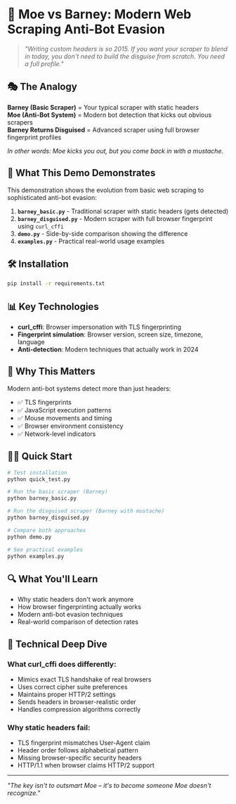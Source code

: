 # 🍺 Moe vs Barney: Modern Web Scraping Anti-Bot Evasion

> *"Writing custom headers is so 2015. If you want your scraper to blend in today, you don't need to build the disguise from scratch. You need a full profile."*

## 🎭 The Analogy

**Barney (Basic Scraper)** = Your typical scraper with static headers  
**Moe (Anti-Bot System)** = Modern bot detection that kicks out obvious scrapers  
**Barney Returns Disguised** = Advanced scraper using full browser fingerprint profiles  

*In other words: Moe kicks you out, but you come back in with a mustache.*

## 🚀 What This Demo Demonstrates

This demonstration shows the evolution from basic web scraping to sophisticated anti-bot evasion:

1. **`barney_basic.py`** - Traditional scraper with static headers (gets detected)
2. **`barney_disguised.py`** - Modern scraper with full browser fingerprint using `curl_cffi`
3. **`demo.py`** - Side-by-side comparison showing the difference
4. **`examples.py`** - Practical real-world usage examples

## 🛠️ Installation

```bash
pip install -r requirements.txt
```

## 📊 Key Technologies

- **curl_cffi**: Browser impersonation with TLS fingerprinting
- **Fingerprint simulation**: Browser version, screen size, timezone, language
- **Anti-detection**: Modern techniques that actually work in 2024

## 🎯 Why This Matters

Modern anti-bot systems detect more than just headers:
- ✅ TLS fingerprints
- ✅ JavaScript execution patterns  
- ✅ Mouse movements and timing
- ✅ Browser environment consistency
- ✅ Network-level indicators

## 🏃‍♂️ Quick Start

```bash
# Test installation
python quick_test.py

# Run the basic scraper (Barney)
python barney_basic.py

# Run the disguised scraper (Barney with mustache)
python barney_disguised.py

# Compare both approaches
python demo.py

# See practical examples
python examples.py
```

## 🔍 What You'll Learn

- Why static headers don't work anymore
- How browser fingerprinting actually works
- Modern anti-bot evasion techniques
- Real-world comparison of detection rates

## 🔬 Technical Deep Dive

### What curl_cffi does differently:
- Mimics exact TLS handshake of real browsers
- Uses correct cipher suite preferences
- Maintains proper HTTP/2 settings
- Sends headers in browser-realistic order
- Handles compression algorithms correctly

### Why static headers fail:
- TLS fingerprint mismatches User-Agent claim
- Header order follows alphabetical pattern
- Missing browser-specific security headers
- HTTP/1.1 when browser claims HTTP/2 support

---

*"The key isn't to outsmart Moe – it's to become someone Moe doesn't recognize."* 